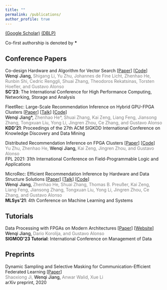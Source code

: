 ```yaml
---
title: ""
permalink: /publications/
author_profile: true
---
```


[(Google Scholar)](https://scholar.google.com/citations?user=0gT0jzkAAAAJ&hl=en&oi=sra) [(DBLP)](https://dblp.org/pid/68/7030.html)

Co-first authorship is denoted by <b>*</b>

## Conference Papers

<!-- <span style="color:black">[KDD 2021]</span> <span style="color:grey"><span style="color:black">Wenqi Jiang\*,</span> Zhenhao He\*, Shuai Zhang, Kai Zeng, Liang Feng, Jiansong Zhang, Tongxuan Liu, Yong Li, Jingren Zhou, Ce Zhang, Gustavo Alonso, </span> "FleetRec: Large-Scale Recommendation Inference on Hybrid GPU-FPGA Clusters." <span style="color:grey">Proceedings of the 27th ACM SIGKDD International Conference on Knowledge Discovery and Data Mining.</span> -->

Co-design Hardware and Algorithm for Vector Search [[Paper](https://arxiv.org/pdf/2306.11182.pdf)] [[Code](https://github.com/WenqiJiang/SC-ANN-FPGA)]<br>
<span style="color:grey"><span style="color:black">Wenqi Jiang,</span> Shigang Li, Yu Zhu, Johannes de Fine Licht, Zhenhao He, Runbin Shi, Cedric Renggli, Shuai Zhang, Theodoros Rekatsinas, Torsten Hoefler, and Gustavo Alonso </span><br>
<b>SC'23</b>: The International Conference for High Performance Computing, Networking, Storage and Analysis <br>

FleetRec: Large-Scale Recommendation Inference on Hybrid GPU-FPGA Clusters [[Paper](http://people.inf.ethz.ch/wejiang/files/2021_KDD_FleetRec.pdf)] [[Talk](https://www.youtube.com/watch?v=7LL-6jPR-l4&t=2s)] [[Code](https://github.com/fpgasystems/GPU-FPGA-Recommendation-System)]<br>
<span style="color:grey"><span style="color:black">Wenqi Jiang\*,</span> Zhenhao He\*, Shuai Zhang, Kai Zeng, Liang Feng, Jiansong Zhang, Tongxuan Liu, Yong Li, Jingren Zhou, Ce Zhang, and Gustavo Alonso </span><br>
<b>KDD'21</b>: Proceedings of the 27th ACM SIGKDD International Conference on Knowledge Discovery and Data Mining <br>

Distributed Recommendation Inference on FPGA Clusters [[Paper](http://people.inf.ethz.ch/wejiang/files/2021_FPL_Distributed_Recommendation.pdf)] [[Code](https://github.com/fpgasystems/Distributed_Recommendation_Inference_on_FPGA_Clusters)]<br>
<span style="color:grey">Yu Zhu, Zhenhao He, <span style="color:black">Wenqi Jiang,</span> Kai Zeng, Jingren Zhou, and Gustavo Alonso </span><br>
FPL 2021: 31th International Conference on Field-Programmable Logic and Applications <br>
<!-- MicroRec: Efficient Recommendation Inference by Hardware and Data Structure Solutions [[Paper](http://people.inf.ethz.ch/wejiang/files/2021_MLSys_MicroRec.pdf)]<br>
<span style="color:grey"><span style="color:black">Wenqi Jiang,</span> Zhenhao He, Shuai Zhang, Thomas B. Preußer, Kai Zeng, Liang Feng, Jiansong Zhang, Tongxuan Liu, Yong Li, Jingren Zhou, Ce Zhang, Gustavo Alonso </span><br>
4th Conference on Machine Learning and Systems <b>(MLSys'21)</b>, 2021 <br> -->

MicroRec: Efficient Recommendation Inference by Hardware and Data Structure Solutions [[Paper](http://people.inf.ethz.ch/wejiang/files/2021_MLSys_MicroRec.pdf)] [[Talk](https://www.youtube.com/watch?v=SJ0ze3p0GzU)] [[Code](https://github.com/fpgasystems/FPGA-Recommendation-Accelerator)]<br>
<span style="color:grey"><span style="color:black">Wenqi Jiang,</span> Zhenhao He, Shuai Zhang, Thomas B. Preußer, Kai Zeng, Liang Feng, Jiansong Zhang, Tongxuan Liu, Yong Li, Jingren Zhou, Ce Zhang, and Gustavo Alonso </span><br>
<b>MLSys'21</b>: 4th Conference on Machine Learning and Systems<br>

## Tutorials

Data Processing with FPGAs on Modern Architectures [[Paper](https://dl.acm.org/doi/pdf/10.1145/3555041.3589410?casa_token=VwR_uiM-hLgAAAAA:sDCBaEV-PwKO07yGNkngnVlxywHnp61rkL4M7aFE8FlIC5RXgoBkAWR9zV-pYHiOdRchNpOOHIi2zAE)] [[Website](https://systems.ethz.ch/research/data-processing-on-modern-hardware/hacc/sigmod-23-tutorial--data-processing-on-fpgas-with-modern-archite.html)] <br>
<span style="color:grey"><span style="color:black">Wenqi Jiang,</span> Dario Korolija, and Gustavo Alonso </span><br>
<b>SIGMOD'23 Tutorial</b>: International Conference on Management of Data <br>


## Preprints

Dynamic Sampling and Selective Masking for Communication-Efficient Federated Learning [[Paper](https://arxiv.org/pdf/2003.09603.pdf)]<br>
<span style="color:grey">Shaoxiong Ji, <span style="color:black">Wenqi Jiang,</span> Anwar Walid, Xue Li </span><br>
arXiv preprint, 2020 <br>

<!-- # Preprints

Knowledge Graph Embeddings with Switch Spaces <br>
<span style="color:grey">Shuai Zhang, Yi Tay, <span style="color:black">Wenqi Jiang,</span> Da-cheng Juan, Ce Zhang</span><br>
Under Submission <br>

Dynamic Sampling and Selective Masking for Communication-Efficient Federated Learning [[Paper](https://arxiv.org/pdf/2003.09603.pdf)]<br>
<span style="color:grey">Shaoxiong Ji\*, <span style="color:black">Wenqi Jiang\*,</span> Anwar Walid, Xue Li </span><br>
arXiv preprint, 2020 -->




<!-- <b>Wenqi Jiang</b>, Zhenhao He, Shuai Zhang, Thomas B. Preußer, Kai Zeng, Liang Feng, Jiansong Zhang, Tongxuan Liu, Yong Li, Jingren Zhou, Ce Zhang, Gustavo Alonso, <b>"MicroRec: Efficient Recommendation Inference by Hardware and Data Structure Solutions"</b>, 4th Conference on Machine Learning and Systems <b>(MLSys)</b>, 2021 [[Paper](http://people.inf.ethz.ch/wejiang/files/2021_MLSys_MicroRec.pdf)]<br>


<u>Wenqi Jiang</u>, Zhenhao He, Shuai Zhang, Thomas B. Preußer, Kai Zeng, Liang Feng, Jiansong Zhang, Tongxuan Liu, Yong Li, Jingren Zhou, Ce Zhang, Gustavo Alonso, <b>"MicroRec: Efficient Recommendation Inference by Hardware and Data Structure Solutions"</b>, 4th Conference on Machine Learning and Systems, <b>MLSys 2021</b> [[Paper](http://people.inf.ethz.ch/wejiang/files/2021_MLSys_MicroRec.pdf)]<br>


<u>Wenqi Jiang</u>, Zhenhao He, Shuai Zhang, Thomas B. Preußer, Kai Zeng, Liang Feng, Jiansong Zhang, Tongxuan Liu, Yong Li, Jingren Zhou, Ce Zhang, Gustavo Alonso,<span style="color:black">"MicroRec: Efficient Recommendation Inference by Hardware and Data Structure Solutions"</span>, 4th Conference on Machine Learning and Systems, <b>MLSys 2021</b> [[Paper](http://people.inf.ethz.ch/wejiang/files/2021_MLSys_MicroRec.pdf)]<br>


<u>Wenqi Jiang</u>, Zhenhao He, Shuai Zhang, Thomas B. Preußer, Kai Zeng, Liang Feng, Jiansong Zhang, Tongxuan Liu, Yong Li, Jingren Zhou, Ce Zhang, Gustavo Alonso,<span style="color:black">"MicroRec: Efficient Recommendation Inference by Hardware and Data Structure Solutions"</span>, 4th Conference on Machine Learning and Systems, <span style="color:black">MLSys 2021</span> [[Paper](http://people.inf.ethz.ch/wejiang/files/2021_MLSys_MicroRec.pdf)]<br>



MicroRec: Efficient Recommendation Inference by Hardware and Data Structure Solutions [[Paper](http://people.inf.ethz.ch/wejiang/files/2021_MLSys_MicroRec.pdf)]<br>
<span style="color:grey"><span style="color:black">Wenqi Jiang,</span> Zhenhao He, Shuai Zhang, Thomas B. Preußer, Kai Zeng, Liang Feng, Jiansong Zhang, Tongxuan Liu, Yong Li, Jingren Zhou, Ce Zhang, Gustavo Alonso </span><br>
4th Conference on Machine Learning and Systems <b>(MLSys'21)</b>, 2021 <br>

MicroRec: Efficient Recommendation Inference by Hardware and Data Structure Solutions [[Paper](http://people.inf.ethz.ch/wejiang/files/2021_MLSys_MicroRec.pdf)]<br>
<b>Wenqi Jiang,</b> Zhenhao He, Shuai Zhang, Thomas B. Preußer, Kai Zeng, Liang Feng, Jiansong Zhang, Tongxuan Liu, Yong Li, Jingren Zhou, Ce Zhang, Gustavo Alonso </span><br>
4th Conference on Machine Learning and Systems <b>(MLSys'21)</b>, 2021 <br>

MicroRec: Efficient Recommendation Inference by Hardware and Data Structure Solutions [[Paper](http://people.inf.ethz.ch/wejiang/files/2021_MLSys_MicroRec.pdf)]<br>
<b>Wenqi Jiang,</b> Zhenhao He, Shuai Zhang, Thomas B. Preußer, Kai Zeng, Liang Feng, Jiansong Zhang, Tongxuan Liu, Yong Li, Jingren Zhou, Ce Zhang, Gustavo Alonso </span><br>
<b>MLSys 2021</b> 4th Conference on Machine Learning and Systems <br>

MicroRec: Efficient Recommendation Inference by Hardware and Data Structure Solutions [[Paper](http://people.inf.ethz.ch/wejiang/files/2021_MLSys_MicroRec.pdf)]<br>
<span style="color:grey"><span style="color:black">Wenqi Jiang,</span> Zhenhao He, Shuai Zhang, Thomas B. Preußer, Kai Zeng, Liang Feng, Jiansong Zhang, Tongxuan Liu, Yong Li, Jingren Zhou, Ce Zhang, Gustavo Alonso </span><br>
4th Conference on Machine Learning and Systems <b>(MLSys 2021)</b><br>

<span style="color:black">MicroRec: Efficient Recommendation Inference by Hardware and Data Structure Solutions</span> [[Paper](http://people.inf.ethz.ch/wejiang/files/2021_MLSys_MicroRec.pdf)]<br>
<span style="color:grey"><span style="color:black">Wenqi Jiang,</span> Zhenhao He, Shuai Zhang, Thomas B. Preußer, Kai Zeng, Liang Feng, Jiansong Zhang, Tongxuan Liu, Yong Li, Jingren Zhou, Ce Zhang, Gustavo Alonso </span><br>
4th Conference on Machine Learning and Systems <b>(MLSys 2021)</b><br>


<span style="color:black">MicroRec: Efficient Recommendation Inference by Hardware and Data Structure Solutions</span> [[Paper](http://people.inf.ethz.ch/wejiang/files/2021_MLSys_MicroRec.pdf)]<br>
<span style="color:grey"><span style="color:black">Wenqi Jiang,</span> Zhenhao He, Shuai Zhang, Thomas B. Preußer, Kai Zeng, Liang Feng, Jiansong Zhang, Tongxuan Liu, Yong Li, Jingren Zhou, Ce Zhang, Gustavo Alonso </span><br>
<span style="color:black">MLSys 2021</span>, <em>4th Conference on Machine Learning and Systems</em> <br>

<span style="color:black">MicroRec: Efficient Recommendation Inference by Hardware and Data Structure Solutions</span> [[Paper](http://people.inf.ethz.ch/wejiang/files/2021_MLSys_MicroRec.pdf)]<br>
<span style="color:grey"><span style="color:black">Wenqi Jiang,</span> Zhenhao He, Shuai Zhang, Thomas B. Preußer, Kai Zeng, Liang Feng, Jiansong Zhang, Tongxuan Liu, Yong Li, Jingren Zhou, Ce Zhang, Gustavo Alonso </span><br>
<em><span style="color:black">MLSys 2021</span>, 4th Conference on Machine Learning and Systems</em> <br> -->

<!-- (To appear) [MicroRec: Accelerating Deep Recommendation Systems to Microseconds by Hardware and Data Structure Solutions](https://arxiv.org/pdf/2010.05894.pdf), <u>MLSys 2021</u>, 4th Conference on Machine Learning and Systems <br>
<em><u>Wenqi Jiang</u>, Zhenhao He, Shuai Zhang, Thomas B. Preußer, Kai Zeng, Liang Feng, Jiansong Zhang, Tongxuan Liu, Yong Li, Jingren Zhou, Ce Zhang, Gustavo Alonso <br></em> -->
